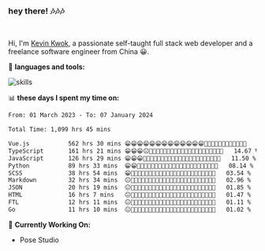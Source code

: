 ### hey there! 🎶🎶🎶                                                                


<br />

Hi, I'm [Kevin Kwok](https://tech.dayswithvenki.top), a passionate self-taught full stack web developer and a freelance software engineer from China 😀.

<!-- <img align="right" alt="GIF" src="https://s2.loli.net/2023/03/02/78Ceb4wjWnIiAY1.png" width="290" height="300" /> -->

👾 **languages and tools:**  

<img src="https://skillicons.dev/icons?i=javascript,typescript,vue,react,electron,django,nodejs,mysql,mongodb&theme=light" alt="skills" />

📊 **these days I spent my time on:**

<!--START_SECTION:waka-->

```txt
From: 01 March 2023 - To: 07 January 2024

Total Time: 1,099 hrs 45 mins

Vue.js           562 hrs 30 mins 😁😁😁😁😁😁😁😁😁😁😁😁😁🥱🥱🥱🥱🥱🥱🥱🥱🥱🥱🥱🥱   51.15 %
TypeScript       161 hrs 21 mins 😁😁😁😐🥱🥱🥱🥱🥱🥱🥱🥱🥱🥱🥱🥱🥱🥱🥱🥱🥱🥱🥱🥱🥱   14.67 %
JavaScript       126 hrs 29 mins 😁😁😁🥱🥱🥱🥱🥱🥱🥱🥱🥱🥱🥱🥱🥱🥱🥱🥱🥱🥱🥱🥱🥱🥱   11.50 %
Python           89 hrs 33 mins  😁😁🥱🥱🥱🥱🥱🥱🥱🥱🥱🥱🥱🥱🥱🥱🥱🥱🥱🥱🥱🥱🥱🥱🥱   08.14 %
SCSS             38 hrs 54 mins  😁🥱🥱🥱🥱🥱🥱🥱🥱🥱🥱🥱🥱🥱🥱🥱🥱🥱🥱🥱🥱🥱🥱🥱🥱   03.54 %
Markdown         32 hrs 34 mins  😐🥱🥱🥱🥱🥱🥱🥱🥱🥱🥱🥱🥱🥱🥱🥱🥱🥱🥱🥱🥱🥱🥱🥱🥱   02.96 %
JSON             20 hrs 19 mins  😐🥱🥱🥱🥱🥱🥱🥱🥱🥱🥱🥱🥱🥱🥱🥱🥱🥱🥱🥱🥱🥱🥱🥱🥱   01.85 %
HTML             16 hrs 7 mins   😐🥱🥱🥱🥱🥱🥱🥱🥱🥱🥱🥱🥱🥱🥱🥱🥱🥱🥱🥱🥱🥱🥱🥱🥱   01.47 %
FTL              12 hrs 11 mins  😐🥱🥱🥱🥱🥱🥱🥱🥱🥱🥱🥱🥱🥱🥱🥱🥱🥱🥱🥱🥱🥱🥱🥱🥱   01.11 %
Go               11 hrs 10 mins  😐🥱🥱🥱🥱🥱🥱🥱🥱🥱🥱🥱🥱🥱🥱🥱🥱🥱🥱🥱🥱🥱🥱🥱🥱   01.02 %
```

<!--END_SECTION:waka-->

🤯 **Currently Working On:**
- Pose Studio

<!---
Wadehl/Wadehl is a ✨ special ✨ repository because its `README.md` (this file) appears on your GitHub profile.
You can click the Preview link to take a look at your changes.
--->
